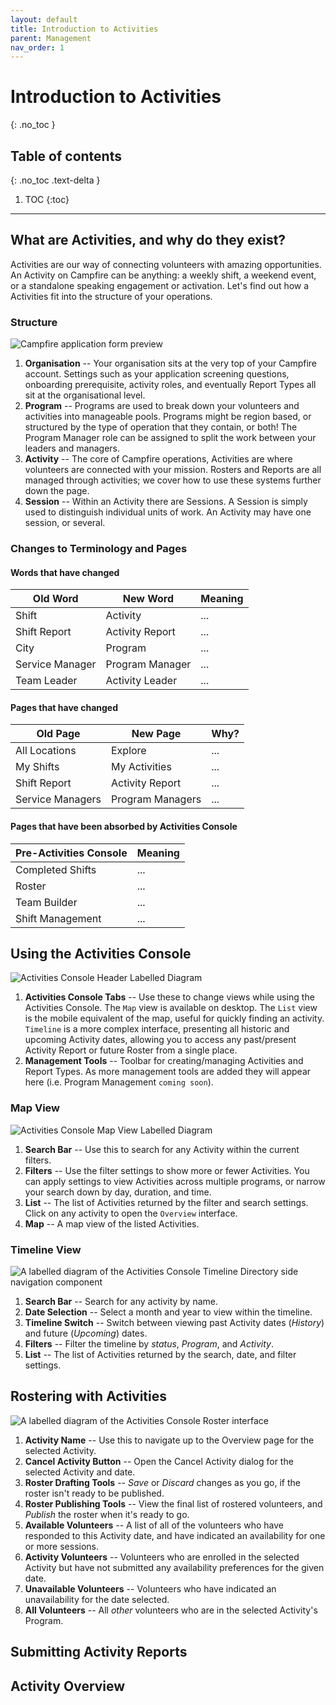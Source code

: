 ```yaml
---
layout: default
title: Introduction to Activities
parent: Management
nav_order: 1
---
```


# Introduction to Activities
{: .no_toc }

## Table of contents
{: .no_toc .text-delta }

1. TOC
{:toc}

---

## What are Activities, and why do they exist?

Activities are our way of connecting volunteers with amazing opportunities. An Activity on Campfire can be anything: a weekly shift, a weekend event, or a standalone speaking engagement or activation. Let's find out how a Activities fit into the structure of your operations.

### Structure

![Campfire application form preview](./introduction-to-activities-assets/org-structure.png)

1. **Organisation** -- Your organisation sits at the very top of your Campfire account. Settings such as your application screening questions, onboarding prerequisite, activity roles, and eventually Report Types all sit at the organisational level.
1. **Program** -- Programs are used to break down your volunteers and activities into manageable pools. Programs might be region based, or structured by the type of operation that they contain, or both! The Program Manager role can be assigned to split the work between your leaders and managers.
1. **Activity** -- The core of Campfire operations, Activities are where volunteers are connected with your mission. Rosters and Reports are all managed through activities; we cover how to use these systems further down the page.
1. **Session** -- Within an Activity there are Sessions. A Session is simply used to distinguish individual units of work. An Activity may have one session, or several.

### Changes to Terminology and Pages

#### Words that have changed

| Old Word        | New Word        | Meaning |
| --------------- | --------------- | ------- |
| Shift           | Activity        | ...     |
| Shift Report    | Activity Report | ...     |
| City            | Program         | ...     |
| Service Manager | Program Manager | ...     |
| Team Leader     | Activity Leader | ...     |

#### Pages that have changed

| Old Page         | New Page         | Why? |
| ---------------- | ---------------- | ---- |
| All Locations    | Explore          | ...  |
| My Shifts        | My Activities    | ...  |
| Shift Report     | Activity Report  | ...  |
| Service Managers | Program Managers | ...  |

#### Pages that have been absorbed by Activities Console

| Pre-Activities Console | Meaning |
| ---------------------- | ------- |
| Completed Shifts       | ...     |
| Roster                 | ...     |
| Team Builder           | ...     |
| Shift Management       | ...     |

## Using the Activities Console

![Activities Console Header Labelled Diagram](./introduction-to-activities-assets/act-cnl-header.png)

1. **Activities Console Tabs** -- Use these to change views while using the Activities Console. The `Map` view is available on desktop. The `List` view is the mobile equivalent of the map, useful for quickly finding an activity. `Timeline` is a more complex interface, presenting all historic and upcoming Activity dates, allowing you to access any past/present Activity Report or future Roster from a single place.
2. **Management Tools** -- Toolbar for creating/managing Activities and Report Types. As more management tools are added they will appear here (i.e. Program Management `coming soon`).

### Map View

![Activities Console Map View Labelled Diagram](./introduction-to-activities-assets/act-cnl-map.png)

1. **Search Bar** -- Use this to search for any Activity within the current filters.
2. **Filters** -- Use the filter settings to show more or fewer Activities. You can apply settings to view Activities across multiple programs, or narrow your search down by day, duration, and time.
3. **List** -- The list of Activities returned by the filter and search settings. Click on any activity to open the `Overview` interface.
4. **Map** -- A map view of the listed Activities.

### Timeline View

![A labelled diagram of the Activities Console Timeline Directory side navigation component](./introduction-to-activities-assets/log.png)

1. **Search Bar** -- Search for any activity by name.
2. **Date Selection** -- Select a month and year to view within the timeline.
3. **Timeline Switch** -- Switch between viewing past Activity dates (_History_) and future (_Upcoming_) dates.
4. **Filters** -- Filter the timeline by _status_, _Program_, and _Activity_.
5. **List** -- The list of Activities returned by the search, date, and filter settings.

## Rostering with Activities

![A labelled diagram of the Activities Console Roster interface](./introduction-to-activities-assets/roster.png)

1. **Activity Name** -- Use this to navigate up to the Overview page for the selected Activity.
2. **Cancel Activity Button** -- Open the Cancel Activity dialog for the selected Activity and date.
3. **Roster Drafting Tools** -- _Save_ or _Discard_ changes as you go, if the roster isn't ready to be published.
4. **Roster Publishing Tools** -- View the final list of rostered volunteers, and _Publish_ the roster when it's ready to go.
5. **Available Volunteers** -- A list of all of the volunteers who have responded to this Activity date, and have indicated an availability for one or more sessions.
6. **Activity Volunteers** -- Volunteers who are enrolled in the selected Activity but have not submitted any availability preferences for the given date.
7. **Unavailable Volunteers** -- Volunteers who have indicated an unavailability for the date selected.
8. **All Volunteers** -- All _other_ volunteers who are in the selected Activity's Program.

## Submitting Activity Reports

## Activity Overview
